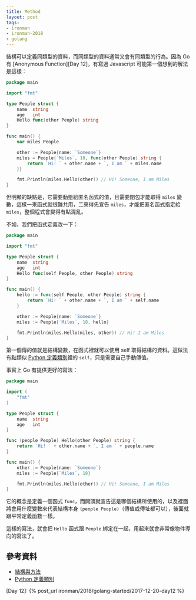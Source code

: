 ```yaml
---
title: Method
layout: post
tags:
- ironman
- ironman-2018
- golang
---
```


結構可以定義同類型的資料，而同類型的資料通常又會有同類型的行為。因為 Go 有 [Anonymous Function][Day 12]，有寫過 Javascript 可能第一個想到的解法是這樣：

```go
package main

import "fmt"

type People struct {
	name  string
	age   int
	Hello func(other People) string
}

func main() {
	var miles People

	other := People{name: `Someone`}
	miles = People{`Miles`, 18, func(other People) string {
		return `Hi! ` + other.name + `, I am ` + miles.name
	}}

	fmt.Println(miles.Hello(other)) // Hi! Someone, I am Miles
}
```

但明顯的缺點是，它需要動態給匿名函式的值，且需要閉包才能取得 `miles` 變數，這樣一來函式就很難共用，二來得先宣告 `miles`，才能把匿名函式指定給 `miles`，整個程式會變得有點混亂。

不如，我們把函式定義改一下：

```go
package main

import "fmt"

type People struct {
	name  string
	age   int
	Hello func(self People, other People) string
}

func main() {
	hello := func(self People, other People) string {
		return `Hi! ` + other.name + `, I am ` + self.name
	}

	other := People{name: `Someone`}
	miles := People{`Miles`, 18, hello}

	fmt.Println(miles.Hello(miles, other)) // Hi! I am Miles
}
```

第一個傳的值就是結構變數，在函式裡就可以使用 self 取得結構的資料。這做法有點類似 [Python 定義類別][]裡的 `self`，只是需要自己手動傳值。

事實上 Go 有提供更好的寫法：

```go
package main

import (
	"fmt"
)

type People struct {
	name  string
	age   int
}

func (people People) Hello(other People) string {
	return `Hi! ` + other.name + `, I am ` + people.name
}

func main() {
	other := People{name: `Someone`}
	miles := People{`Miles`, 18}

	fmt.Println(miles.Hello(other)) // Hi! Someone, I am Miles
}
```

它的概念是定義一個函式 `func`，而開頭就宣告這是哪個結構所使用的，以及裡面將會用什麼變數來代表結構本身 `(people People)`（傳值或傳址都可以），後面就跟平常定義函數一樣。

這樣的寫法，就會把 `Hello` 函式跟 `People` 綁定在一起，用起來就會非常像物件導向的寫法了。

## 參考資料

* [結構與方法](https://openhome.cc/Gossip/Go/Method.html)
* [Python 定義類別][]

[Python 定義類別]: https://openhome.cc/Gossip/Python/Class.html
[Day 12]: {% post_url ironman/2018/golang-started/2017-12-20-day12 %}
